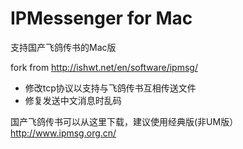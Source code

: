 IPMessenger for Mac
===========
支持国产飞鸽传书的Mac版

fork from http://ishwt.net/en/software/ipmsg/

* 修改tcp协议以支持与飞鸽传书互相传送文件
* 修复发送中文消息时乱码

国产飞鸽传书可以从这里下载，建议使用经典版(非UM版）  
http://www.ipmsg.org.cn/
